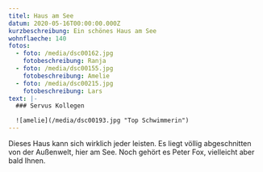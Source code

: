 ```yaml
---
titel: Haus am See
datum: 2020-05-16T00:00:00.000Z
kurzbeschreibung: Ein schönes Haus am See
wohnflaeche: 140
fotos:
  - foto: /media/dsc00162.jpg
    fotobeschreibung: Ranja
  - foto: /media/dsc00155.jpg
    fotobeschreibung: Amelie
  - foto: /media/dsc00215.jpg
    fotobeschreibung: Lars
text: |-
  ### Servus Kollegen

  ![amelie](/media/dsc00193.jpg "Top Schwimmerin")
---
```


Dieses Haus kann sich wirklich jeder leisten. Es liegt völlig abgeschnitten von der Außenwelt, hier am See. Noch gehört es Peter Fox, vielleicht aber bald Ihnen.
